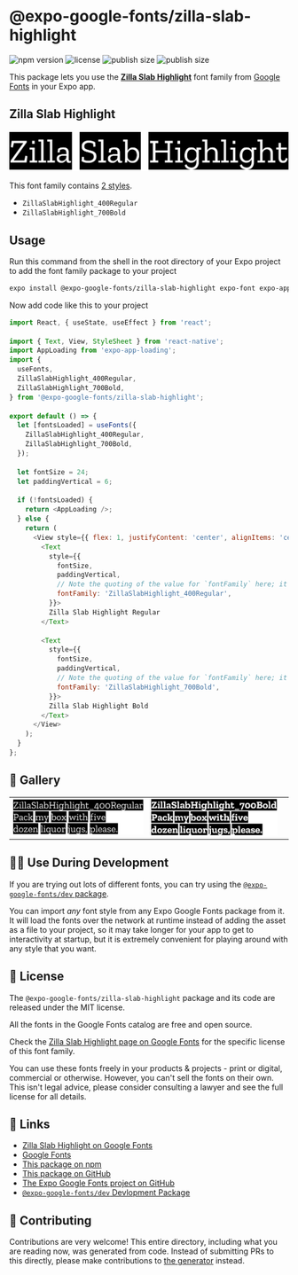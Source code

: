 # @expo-google-fonts/zilla-slab-highlight

![npm version](https://flat.badgen.net/npm/v/@expo-google-fonts/zilla-slab-highlight)
![license](https://flat.badgen.net/github/license/expo/google-fonts)
![publish size](https://flat.badgen.net/packagephobia/install/@expo-google-fonts/zilla-slab-highlight)
![publish size](https://flat.badgen.net/packagephobia/publish/@expo-google-fonts/zilla-slab-highlight)

This package lets you use the [**Zilla Slab Highlight**](https://fonts.google.com/specimen/Zilla+Slab+Highlight) font family from [Google Fonts](https://fonts.google.com/) in your Expo app.

## Zilla Slab Highlight

![Zilla Slab Highlight](./font-family.png)

This font family contains [2 styles](#-gallery).

- `ZillaSlabHighlight_400Regular`
- `ZillaSlabHighlight_700Bold`

## Usage

Run this command from the shell in the root directory of your Expo project to add the font family package to your project
```sh
expo install @expo-google-fonts/zilla-slab-highlight expo-font expo-app-loading
```

Now add code like this to your project
```js
import React, { useState, useEffect } from 'react';

import { Text, View, StyleSheet } from 'react-native';
import AppLoading from 'expo-app-loading';
import {
  useFonts,
  ZillaSlabHighlight_400Regular,
  ZillaSlabHighlight_700Bold,
} from '@expo-google-fonts/zilla-slab-highlight';

export default () => {
  let [fontsLoaded] = useFonts({
    ZillaSlabHighlight_400Regular,
    ZillaSlabHighlight_700Bold,
  });

  let fontSize = 24;
  let paddingVertical = 6;

  if (!fontsLoaded) {
    return <AppLoading />;
  } else {
    return (
      <View style={{ flex: 1, justifyContent: 'center', alignItems: 'center' }}>
        <Text
          style={{
            fontSize,
            paddingVertical,
            // Note the quoting of the value for `fontFamily` here; it expects a string!
            fontFamily: 'ZillaSlabHighlight_400Regular',
          }}>
          Zilla Slab Highlight Regular
        </Text>

        <Text
          style={{
            fontSize,
            paddingVertical,
            // Note the quoting of the value for `fontFamily` here; it expects a string!
            fontFamily: 'ZillaSlabHighlight_700Bold',
          }}>
          Zilla Slab Highlight Bold
        </Text>
      </View>
    );
  }
};

```

## 🔡 Gallery


||||
|-|-|-|
|![ZillaSlabHighlight_400Regular](./ZillaSlabHighlight_400Regular.ttf.png)|![ZillaSlabHighlight_700Bold](./ZillaSlabHighlight_700Bold.ttf.png)|||


## 👩‍💻 Use During Development

If you are trying out lots of different fonts, you can try using the [`@expo-google-fonts/dev` package](https://github.com/expo/google-fonts/tree/master/font-packages/dev#readme).

You can import *any* font style from any Expo Google Fonts package from it. It will load the fonts
over the network at runtime instead of adding the asset as a file to your project, so it may take longer
for your app to get to interactivity at startup, but it is extremely convenient
for playing around with any style that you want.

## 📖 License

The `@expo-google-fonts/zilla-slab-highlight` package and its code are released under the MIT license.

All the fonts in the Google Fonts catalog are free and open source.

Check the [Zilla Slab Highlight page on Google Fonts](https://fonts.google.com/specimen/Zilla+Slab+Highlight) for the specific license of this font family.

You can use these fonts freely in your products & projects - print or digital, commercial or otherwise. However, you can't sell the fonts on their own. This isn't legal advice, please consider consulting a lawyer and see the full license for all details.

## 🔗 Links

- [Zilla Slab Highlight on Google Fonts](https://fonts.google.com/specimen/Zilla+Slab+Highlight)
- [Google Fonts](https://fonts.google.com/)
- [This package on npm](https://www.npmjs.com/package/@expo-google-fonts/zilla-slab-highlight)
- [This package on GitHub](https://github.com/expo/google-fonts/tree/master/font-packages/zilla-slab-highlight)
- [The Expo Google Fonts project on GitHub](https://github.com/expo/google-fonts)
- [`@expo-google-fonts/dev` Devlopment Package](https://github.com/expo/google-fonts/tree/master/font-packages/dev)

## 🤝 Contributing

Contributions are very welcome! This entire directory, including what you are reading now, was generated from code. Instead of submitting PRs to this directly, please make contributions to [the generator](https://github.com/expo/google-fonts/tree/master/packages/generator) instead.
